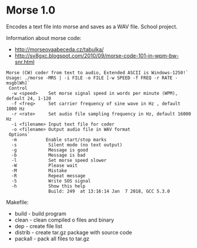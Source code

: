 Morse 1.0
=========

Encodes a text file into morse and saves as a WAV file. School project.

Information about morse code:
* http://morseovaabeceda.cz/tabulka/
* http://sv8gxc.blogspot.com/2010/09/morse-code-101-in-wpm-bw-snr.html

```
Morse (CW) coder from text to audio, Extended ASCII is Windows-1250!`
Usage: ./morse -MRS | -i FILE -o FILE [-w SPEED -f FREQ -r RATE -msgblWh]`
 Control
  -w <speed>    Set morse signal speed in words per minute (WPM), default 24, 1-120
  -f <freq>     Set carrier frequency of sine wave in Hz , default 1000 Hz
  -r <rate>     Set audio file sampling frequency in Hz, default 16000 Hz
  -i <filename> Input text file for coder
  -o <filename> Output audio file in WAV format
 Options`
  -m           Enable start/stop marks
  -s            Silent mode (no text output)
  -g            Message is good
  -b            Message is bad
  -l            Set morse speed slower
  -W            Please wait
  -M            Mistake
  -R            Repeat message
  -S            Write SOS signal
  -h            Show this help
                Build: 249  at 13:16:14 Jan  7 2018, GCC 5.3.0
```
Makefile:
* build - build program
* clean - clean compiled o files and binary
* dep - create file list
* distrib - create tar.gz package with source code
* packall - pack all files to tar.gz

